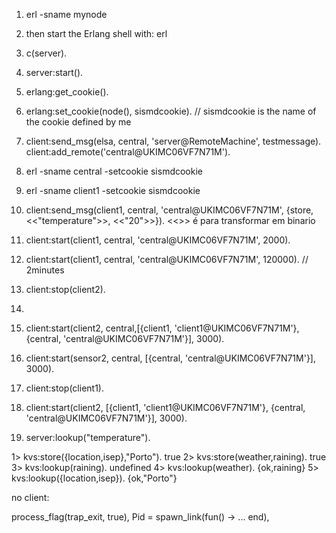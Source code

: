 1. erl -sname mynode
2. then start the Erlang shell with: erl
3. c(server).
4. server:start().
4. erlang:get_cookie().
5. erlang:set_cookie(node(), sismdcookie).    // sismdcookie is the name of the cookie defined by me
6. client:send_msg(elsa, central, 'server@RemoteMachine', testmessage).
   client:add_remote('central@UKIMC06VF7N71M').

10. erl -sname central -setcookie sismdcookie
11. erl -sname client1 -setcookie sismdcookie
12. client:send_msg(client1, central, 'central@UKIMC06VF7N71M', {store, <<"temperature">>, <<"20">>}). <<>> é para transformar em binario 
13. client:start(client1, central, 'central@UKIMC06VF7N71M', 2000).
14. client:start(client1, central, 'central@UKIMC06VF7N71M', 120000). // 2minutes
15. client:stop(client2).
16. 
16. client:start(client2, central,[{client1, 'client1@UKIMC06VF7N71M'}, {central, 'central@UKIMC06VF7N71M'}], 3000).
17. client:start(sensor2, central, [{central, 'central@UKIMC06VF7N71M'}], 3000).
18. client:stop(client1).
19. client:start(client2, [{client1, 'client1@UKIMC06VF7N71M'}, {central, 'central@UKIMC06VF7N71M'}], 3000).
20. server:lookup("temperature").



1> kvs:store({location,isep},"Porto").
true
2> kvs:store(weather,raining).
true
3> kvs:lookup(raining).
undefined
4> kvs:lookup(weather).
{ok,raining}
5> kvs:lookup({location,isep}).
{ok,"Porto"}


no client:

process_flag(trap_exit, true),
Pid = spawn_link(fun() -> ... end),